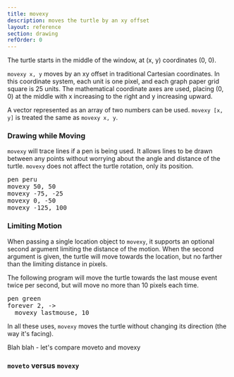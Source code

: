 ```yaml
---
title: movexy
description: moves the turtle by an xy offset 
layout: reference
section: drawing
refOrder: 0
---
```


The turtle starts in the middle of the window, at (x, y) coordinates
(0, 0).

`movexy x, y` moves by an xy offset in
traditional Cartesian coordinates.  In this coordinate system,
each unit is one pixel, and each graph paper grid square is 25 units.
The mathematical coordinate axes are used, placing (0, 0)
at the middle with x increasing to the right and y increasing upward.

A vector represented as an array of two numbers can be used.
`movexy [x, y]` is treated the same as
`movexy x, y`.

<script type="figure" width=299 height=249>
turtle.css opacity: 0.3, turtlePenStyle: silver, turtlePenDown: true
p = new Pencil
p.cross = ->
  @pen black, 0.7
  @jump -5, 0
  @slide 10
  @jump -5, -5
  @fd 10
  @jump 0, -5
p.label 'origin', id: 'where', labelSide: 'top right', turtleSpeed: Infinity
p.pen black, 1.5
p.jumpto -8, 0
p.rt 360, 8
p.jumpto 0, 250
p.moveto 0, -250
p.jumpto -250, 0
p.moveto 250, 0
p.jumpto 105, 110
p.label 'x > 0,&emsp;y > 0'
p.jumpto 105, -110
p.label 'x > 0,&emsp;y < 0'
p.jumpto -105, 110
p.label 'x < 0,&emsp;y > 0'
p.jumpto -105, -110
p.label 'x < 0,&emsp;y < 0'
p.jumpto 50, 0
p.cross()
p.label '50', 'bottom'
p.jumpto 100, 0
p.cross()
p.label '100', 'bottom'
p.jumpto -50, 0
p.cross()
p.label '-50', 'bottom'
p.jumpto -100, 0
p.cross()
p.label '-100', 'bottom'
p.jumpto 0, 50
p.cross()
p.label '50', 'left'
p.jumpto 0, 100
p.cross()
p.label '100', 'left'
p.jumpto 0, -50
p.cross()
p.label '-50', 'left'
p.jumpto 0, -100
p.cross()
p.label '-100', 'left'
p.jumpto 140, 0
p.label 'x', 'top'
p.jumpto 0, 115
p.label 'y', 'right'
click (e) ->
  $('#where').text "#{e.x}, #{e.y}"
  $('#where').jumpto e.x, e.y
  movexy e.x, e.y
</script>

### Drawing while Moving

<code>movexy</code> will trace lines if a pen is being used.  It allows
lines to be drawn between any points without worrying about the angle
and distance of the turtle.  <code>movexy</code> does not affect the
turtle rotation, only its position.

</script>

<pre class="examp">
pen peru
movexy 50, 50
movexy -75, -25
movexy 0, -50
movexy <span data-dfn="x">-125</span>, <span data-dfn="y">100</span>
</pre>

<script type="demo" width=299 height=249>
p = new Pencil
p.cross = ->
  @pen black, 0.7
  @jump -5, 0
  @slide 10
  @jump -5, -5
  @fd 10
  @jump 0, -5
setup ->
  p.pen silver, 1.5
  p.jumpto 0, 250
  p.moveto 0, -250
  p.jumpto -250, 0
  p.moveto 250, 0
demo ->
  pen peru
  movexy 50, 50
  plan ->
    p.jumpto turtle
    p.cross()
    p.label 'movexy 50, 50', 'top'
  moveto -75, -25
  plan ->
    p.jumpto turtle
    p.cross()
    p.jump 0, -8
    p.label 'movexy -75, -25', 'left'
  movexy 0, -50
  plan ->
    p.jumpto turtle
    p.cross()
    p.label 'movexy 0, -50', 'left'
  movexy -125, 100
  plan ->
    p.jumpto turtle
    p.cross()
    p.label 'movexy 125, 0', 'right'
</script>

### Limiting Motion

When passing a single location object to <code>movexy</code>, it supports
an optional second argument limiting the distance of the motion.  When the
second argument is given, the turtle will move towards the location, but
no farther than the limiting distance in pixels.

The following program will move the turtle towards the last mouse event
twice per second, but will move no more than 10 pixels each time.

<pre class="examp">
pen green
forever 2, ->
  movexy lastmouse, <span data-dfn="limiting distance">10</span>
</pre>

<script type="demo" width=299 height=249>
setup ->
  stop()
demo ->
  pen green
  forever 2, ->
    movexy lastmouse, 10
</script>

In all these uses, <code>movexy</code> moves the turtle without changing
its direction (the way it's facing).

Blah blah - let's compare moveto and movexy

### `moveto` versus `movexy`

<script type="demo" width=299 height=249>
setup ->
  pen null
demo ->
  jumpto 50, 100
  dot blue, 30
  label "x50, y100", 'top'
  fd 50
  home
  s = new Turtle
  s.label "movexy", 'left'
  s.pen blue
  s.pen red
  s.movexy 50, 100
  pause 2
  j = new Turtle
  j.rt 90
  j.fd 100
  j.pen green
  j.label "moveto", 'right'
  j.moveto 50, 100
</script>


